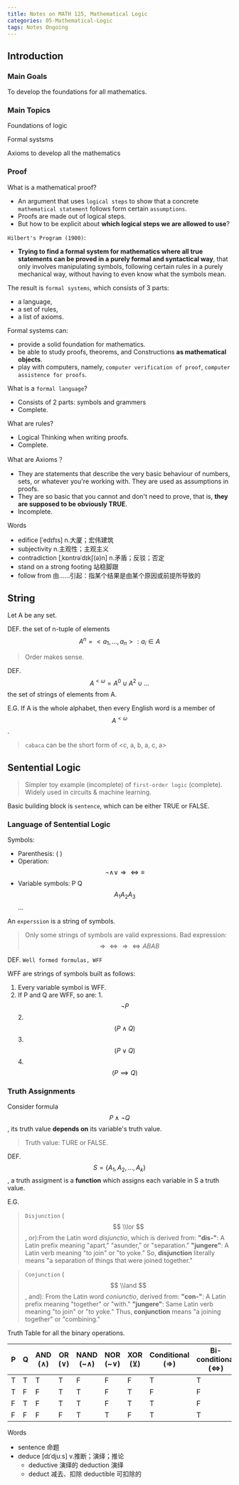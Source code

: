 ```yaml
---
title: Notes on MATH 125, Mathematical Logic
categories: 05-Mathematical-Logic
tags: Notes Ongoing
---
```


## Introduction

### Main Goals

To develop the foundations for all mathematics.

### Main Topics

Foundations of logic

Formal systsms

Axioms to develop all the mathematics

### Proof

What is a mathematical proof?
  - An argument that uses `logical steps` to show that a concrete `mathematical statement` follows form certain `assumptions`.
  - Proofs are made out of logical steps.
  - But how to be explicit about **which logical steps we are allowed to use**?

`Hilbert's Program (1900)`:
  - **Trying to find a formal system for mathematics where all true statements can be proved in a purely formal and syntactical way**, that only involves manipulating symbols, following certain rules in a purely mechanical way, without having to even know what the symbols mean.

The result is `formal systems`, which consists of 3 parts: 
  - a language,
  - a set of rules,
  - a list of axioms.

Formal systems can:
  - provide a solid foundation for mathematics.
  - be able to study proofs, theorems, and Constructions **as mathematical objects**.
  - play with computers, namely, `computer verification of proof`, `computer assistence for proofs`.

What is a `formal language`?
  - Consists of 2 parts: symbols and grammers
  - Complete.

What are rules?
  - Logical Thinking when writing proofs.
  - Complete.

What are Axioms？
  - They are statements that describe the very basic behaviour of numbers, sets, or whatever you're working with. They are used as assumptions in proofs.
  - They are so basic that you cannot and don't need to prove, that is, **they are supposed to be obviously TRUE**.
  - Incomplete.

Words
  - edifice [ˈedɪfɪs] n.大厦；宏伟建筑
  - subjectivity n.主观性；主观主义
  - contradiction [ˌkɒntrəˈdɪkʃ(ə)n] n.矛盾；反驳；否定
  - stand on a strong footing 站稳脚跟
  - follow from 由……引起：指某个结果是由某个原因或前提所导致的

## String

Let A be any set.

DEF. the set of n-tuple of elements $$ A^n = {<a_1, ..., a_n> : a_i \in A} $$

> Order makes sense.

DEF. $$ A^{<\omega} = A^0 \cup A^2 \cup ... $$ the set of strings of elements from A.

E.G. If A is the whole alphabet, then every English word is a member of $$ A^{<\omega} $$.

> `cabaca` can be the short form of <c, a, b, a, c, a>

## Sentential Logic

> Simpler toy example (incomplete) of `first-order logic` (complete). Widely used in circuits & machine learning.

Basic building block is `sentence`, which can be either TRUE or FALSE.

### Language of Sentential Logic

Symbols:
  - Parenthesis: ( )
  - Operation: $$ \neg \land \lor \Rightarrow \Leftrightarrow \equiv $$
  - Variable symbols: P Q $$ A_1  A_2  A_3 $$ ...

An `experssion` is a string of symbols.

> Only some strings of symbols are valid expressions. Bad expression: $$ \Rightarrow \Leftrightarrow \Rightarrow \Leftrightarrow ABAB $$

DEF. `Well formed formulas, WFF`

WFF are strings of symbols built as follows:
  1. Every variable symbol is WFF.
  2. If P and Q are WFF, so are:
    1. $$ \neg P $$
    2. $$ (P \land Q) $$
    3. $$ (P \lor Q) $$
    4. $$ (P \implies Q) $$

### Truth Assignments

Consider formula $$ P \land \neg Q $$, its truth value **depends on** its variable's truth value.

> Truth value: TURE or FALSE.

DEF. $$ S = \{ A_1, A_2, ..., A_k \} $$, a truth assigment is a **function** which assigns each variable in S a truth value.

E.G. 

> `Disjunction` ($$ \\lor $$, or):From the Latin word *disjunctio*, which is derived from: **"dis-"**: A Latin prefix meaning "apart," "asunder," or "separation." **"jungere"**: A Latin verb meaning "to join" or "to yoke." So, **disjunction** literally means "a separation of things that were joined together."
  
> `Conjunction` ($$ \\land $$, and): From the Latin word *coniunctio*, derived from: **"con-"**: A Latin prefix meaning "together" or "with." **"jungere"**: Same Latin verb meaning "to join" or "to yoke." Thus, **conjunction** means "a joining together" or "combining."

Truth Table for all the binary operations.

| P | Q | AND  (∧) | OR  (∨) | NAND  (~∧) | NOR  (~∨) | XOR  (⊻) | Conditional (⇒) | Bi-conditional (⇔) |
|---|---|----------|---------|------------|-----------|----------|------------------|---------------------|
| T | T | T        | T       | F          | F         | F        | T                | T                   |
| T | F | F        | T       | T          | F         | T        | F                | F                   |
| F | T | F        | T       | T          | F         | T        | T                | F                   |
| F | F | F        | F       | T          | T         | F        | T                | T                   |


Words
  - sentence 命题
  - deduce [dɪˈdjuːs] v.推断；演绎；推论
    - deductive 演绎的 deduction 演绎
    - deduct 减去、扣除 deductible 可扣除的
